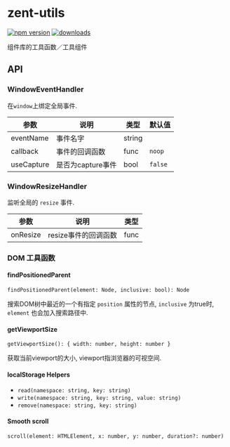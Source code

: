 # zent-utils

[![npm version](https://img.shields.io/npm/v/zent-utils.svg?style=flat)](https://www.npmjs.com/package/zent-utils) [![downloads](https://img.shields.io/npm/dt/zent-utils.svg)](https://www.npmjs.com/package/zent-utils)

组件库的工具函数／工具组件

## API

### WindowEventHandler

在`window`上绑定全局事件.

| 参数         | 说明           | 类型     | 默认值     |
| ---------- | ------------ | ------ | ------- |
| eventName  | 事件名字         | string |         |
| callback   | 事件的回调函数      | func   | `noop`  |
| useCapture | 是否为capture事件 | bool   | `false` |

### WindowResizeHandler

监听全局的 `resize` 事件.

| 参数       | 说明            | 类型   |
| -------- | ------------- | ---- |
| onResize | resize事件的回调函数 | func |

### DOM 工具函数

#### findPositionedParent

`findPositionedParent(element: Node, inclusive: bool): Node`

搜索DOM树中最近的一个有指定 `position` 属性的节点, `inclusive` 为true时, `element` 也会加入搜索路径中.

#### getViewportSize

`getViewportSize(): { width: number, height: number }`

获取当前viewport的大小, viewport指浏览器的可视空间.

#### localStorage Helpers

- `read(namespace: string, key: string)`
- `write(namespace: string, key: string, value: string)`
- `remove(namespace: string, key: string)`


#### Smooth scroll

`scroll(element: HTMLElement, x: number, y: number, duration?: number)`
